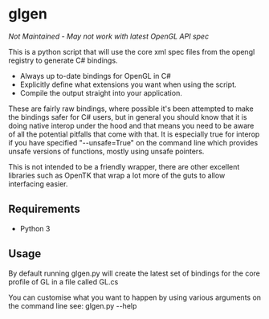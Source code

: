 glgen
=====

*Not Maintained - May not work with latest OpenGL API spec*

This is a python script that will use the core xml spec files from the opengl registry to generate C# bindings.

* Always up to-date bindings for OpenGL in C#
* Explicitly define what extensions you want when using the script.
* Compile the output straight into your application.

These are fairly raw bindings, where possible it's been attempted to make the bindings safer for C# users, but in general you should know that it is doing native interop under the hood and that means you need to be aware of all the potential pitfalls that come with that. It is especially true for interop if you have specified "--unsafe=True" on the command line which provides unsafe versions of functions, mostly using unsafe pointers.

This is not intended to be a friendly wrapper, there are other excellent libraries such as OpenTK that wrap a lot more of the guts to allow interfacing easier.

Requirements
------------

* Python 3

Usage
-----

By default running glgen.py will create the latest set of bindings for the core profile of GL in a file called GL.cs

You can customise what you want to happen by using various arguments on the command line see: 
	glgen.py --help